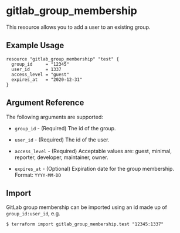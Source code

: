 # gitlab\_group_membership

This resource allows you to add a user to an existing group.

## Example Usage

```hcl
resource "gitlab_group_membership" "test" {
  group_id     = "12345"
  user_id      = 1337
  access_level = "guest"
  expires_at   = "2020-12-31"
}
```

## Argument Reference

The following arguments are supported:

* `group_id` - (Required) The id of the group.

* `user_id` - (Required) The id of the user.

* `access_level` - (Required)  Acceptable values are: guest, minimal, reporter, developer, maintainer, owner.

* `expires_at` - (Optional) Expiration date for the group membership. Format: `YYYY-MM-DD`

## Import

GitLab group membership can be imported using an id made up of `group_id:user_id`, e.g.

```
$ terraform import gitlab_group_membership.test "12345:1337"
```
